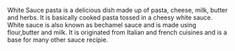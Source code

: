 White Sauce pasta is a delicious dish made up of pasta, cheese, milk, butter and herbs.
It is basically cooked pasta tossed in a cheesy white sauce.
White sauce is also known as bechamel sauce and is made using flour,butter and milk.
It is originated from Italian and french cuisines and is a base for many other sauce recipie. 
